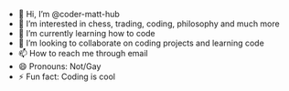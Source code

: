 - 👋 Hi, I’m @coder-matt-hub
- 👀 I’m interested in chess, trading, coding, philosophy and much more
- 🌱 I’m currently learning how to code
- 💞️ I’m looking to collaborate on coding projects and learning code 
- 📫 How to reach me through email 
- 😄 Pronouns: Not/Gay
- ⚡ Fun fact: Coding is cool

<!---
coder-matt-hub/coder-matt-hub is a ✨ special ✨ repository because its `README.md` (this file) appears on your GitHub profile.
You can click the Preview link to take a look at your changes.
--->

